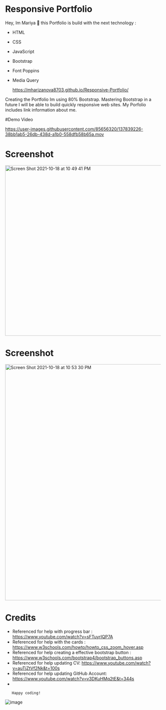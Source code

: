 # Responsive Portfolio
Hey, Im Mariya  👋
this Portfolio is build with the next technology :
* HTML
* CSS
* JavaScript
* Bootstrap
* Font Poppins
*  Media Query
    
    
     https://mharizanova8703.github.io/Responsive-Portfolio/
  
  Creating the Portfolio Im using 80% Bootstrap.
  Mastering Bootstrap in a future  I will be able to build quickly responsive web sites.
  My Porfolio includes link information about me. 
  
  #Demo Video
  
  
https://user-images.githubusercontent.com/85656320/137839226-38bb1ab5-26db-438d-a1b0-558dfb58b65a.mov
  

# Screenshot

<img width="552" alt="Screen Shot 2021-10-18 at 10 49 41 PM" src="https://user-images.githubusercontent.com/85656320/137835798-2cfdd503-a462-4965-9f78-8a2be5b0d2c4.png">

# Screenshot

<img width="765" alt="Screen Shot 2021-10-18 at 10 53 30 PM" src="https://user-images.githubusercontent.com/85656320/137836059-f685f000-ade8-45cc-82e3-52a8f5d4aeab.png">

# Credits
 * Referenced for help with progress bar : https://www.youtube.com/watch?v=sFTuyrIQP7A
 * Referenced for help with the cards : https://www.w3schools.com/howto/howto_css_zoom_hover.asp
 * Referenced for help creating a effective bootstrap button : https://www.w3schools.com/bootstrap4/bootstrap_buttons.asp
 * Referenced for help updating CV: https://www.youtube.com/watch?v=auTjZtVf2Nk&t=100s
 * Referenced for help updating GitHub Account: https://www.youtube.com/watch?v=v3DKuHMq2tE&t=344s
 *  
       
       Happy coding!
  ![image](https://user-images.githubusercontent.com/85656320/137840327-e89a3d2a-fbf7-45ca-b8c9-a7c6be876535.png)
